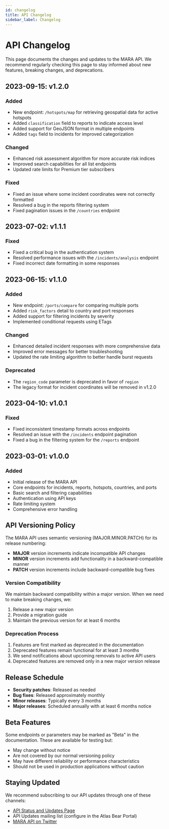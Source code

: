 ```yaml
---
id: changelog
title: API Changelog
sidebar_label: Changelog
---
```


# API Changelog

This page documents the changes and updates to the MARA API. We recommend regularly checking this page to stay informed about new features, breaking changes, and deprecations.

## 2023-09-15: v1.2.0

### Added
- New endpoint: `/hotspots/map` for retrieving geospatial data for active hotspots
- Added `classification` field to reports to indicate access level
- Added support for GeoJSON format in multiple endpoints
- Added `tags` field to incidents for improved categorization

### Changed
- Enhanced risk assessment algorithm for more accurate risk indices
- Improved search capabilities for all list endpoints
- Updated rate limits for Premium tier subscribers

### Fixed
- Fixed an issue where some incident coordinates were not correctly formatted
- Resolved a bug in the reports filtering system
- Fixed pagination issues in the `/countries` endpoint

## 2023-07-02: v1.1.1

### Fixed
- Fixed a critical bug in the authentication system
- Resolved performance issues with the `/incidents/analysis` endpoint
- Fixed incorrect date formatting in some responses

## 2023-06-15: v1.1.0

### Added
- New endpoint: `/ports/compare` for comparing multiple ports
- Added `risk_factors` detail to country and port responses
- Added support for filtering incidents by severity
- Implemented conditional requests using ETags

### Changed
- Enhanced detailed incident responses with more comprehensive data
- Improved error messages for better troubleshooting
- Updated the rate limiting algorithm to better handle burst requests

### Deprecated
- The `region_code` parameter is deprecated in favor of `region`
- The legacy format for incident coordinates will be removed in v1.2.0

## 2023-04-10: v1.0.1

### Fixed
- Fixed inconsistent timestamp formats across endpoints
- Resolved an issue with the `/incidents` endpoint pagination
- Fixed a bug in the filtering system for the `/reports` endpoint

## 2023-03-01: v1.0.0

### Added
- Initial release of the MARA API
- Core endpoints for incidents, reports, hotspots, countries, and ports
- Basic search and filtering capabilities
- Authentication using API keys
- Rate limiting system
- Comprehensive error handling

## API Versioning Policy

The MARA API uses semantic versioning (MAJOR.MINOR.PATCH) for its release numbering:

- **MAJOR** version increments indicate incompatible API changes
- **MINOR** version increments add functionality in a backward-compatible manner
- **PATCH** version increments include backward-compatible bug fixes

### Version Compatibility

We maintain backward compatibility within a major version. When we need to make breaking changes, we:

1. Release a new major version
2. Provide a migration guide
3. Maintain the previous version for at least 6 months

### Deprecation Process

1. Features are first marked as deprecated in the documentation
2. Deprecated features remain functional for at least 3 months
3. We send notifications about upcoming removals to active API users
4. Deprecated features are removed only in a new major version release

## Release Schedule

- **Security patches**: Released as needed
- **Bug fixes**: Released approximately monthly
- **Minor releases**: Typically every 3 months
- **Major releases**: Scheduled annually with at least 6 months notice

## Beta Features

Some endpoints or parameters may be marked as "Beta" in the documentation. These are available for testing but:

- May change without notice
- Are not covered by our normal versioning policy
- May have different reliability or performance characteristics
- Should not be used in production applications without caution

## Staying Updated

We recommend subscribing to our API updates through one of these channels:

- [API Status and Updates Page](https://status.atlas-bear.com/api)
- API Updates mailing list (configure in the Atlas Bear Portal)
- [MARA API on Twitter](https://twitter.com/mara_api)
